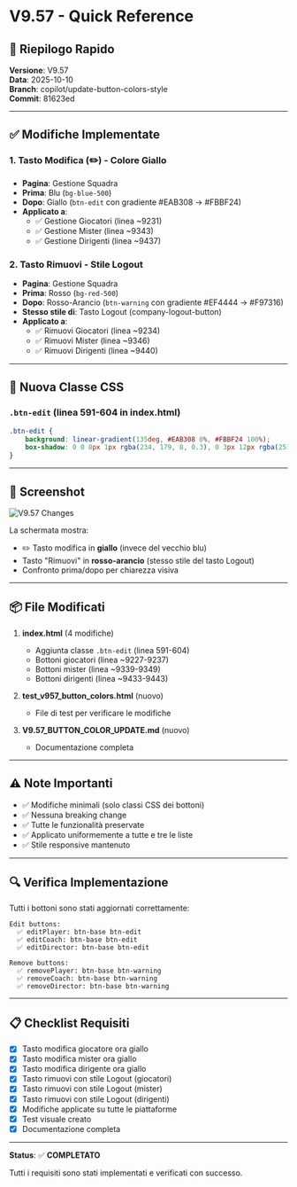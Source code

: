 # V9.57 - Quick Reference

## 📝 Riepilogo Rapido

**Versione**: V9.57  
**Data**: 2025-10-10  
**Branch**: copilot/update-button-colors-style  
**Commit**: 81623ed

---

## ✅ Modifiche Implementate

### 1. Tasto Modifica (✏️) - Colore Giallo
- **Pagina**: Gestione Squadra
- **Prima**: Blu (`bg-blue-500`)
- **Dopo**: Giallo (`btn-edit` con gradiente #EAB308 → #FBBF24)
- **Applicato a**: 
  - ✅ Gestione Giocatori (linea ~9231)
  - ✅ Gestione Mister (linea ~9343)
  - ✅ Gestione Dirigenti (linea ~9437)

### 2. Tasto Rimuovi - Stile Logout
- **Pagina**: Gestione Squadra
- **Prima**: Rosso (`bg-red-500`)
- **Dopo**: Rosso-Arancio (`btn-warning` con gradiente #EF4444 → #F97316)
- **Stesso stile di**: Tasto Logout (company-logout-button)
- **Applicato a**: 
  - ✅ Rimuovi Giocatori (linea ~9234)
  - ✅ Rimuovi Mister (linea ~9346)
  - ✅ Rimuovi Dirigenti (linea ~9440)

---

## 🎨 Nuova Classe CSS

### `.btn-edit` (linea 591-604 in index.html)
```css
.btn-edit {
    background: linear-gradient(135deg, #EAB308 0%, #FBBF24 100%);
    box-shadow: 0 0 8px 1px rgba(234, 179, 8, 0.3), 0 3px 12px rgba(251, 191, 36, 0.1);
}
```

---

## 📸 Screenshot

![V9.57 Changes](https://github.com/user-attachments/assets/c3e7c000-e007-40c2-80fa-6a84e14563e5)

La schermata mostra:
- ✏️ Tasto modifica in **giallo** (invece del vecchio blu)
- Tasto "Rimuovi" in **rosso-arancio** (stesso stile del tasto Logout)
- Confronto prima/dopo per chiarezza visiva

---

## 📦 File Modificati

1. **index.html** (4 modifiche)
   - Aggiunta classe `.btn-edit` (linea 591-604)
   - Bottoni giocatori (linea ~9227-9237)
   - Bottoni mister (linea ~9339-9349)
   - Bottoni dirigenti (linea ~9433-9443)

2. **test_v957_button_colors.html** (nuovo)
   - File di test per verificare le modifiche

3. **V9.57_BUTTON_COLOR_UPDATE.md** (nuovo)
   - Documentazione completa

---

## ⚠️ Note Importanti

- ✅ Modifiche minimali (solo classi CSS dei bottoni)
- ✅ Nessuna breaking change
- ✅ Tutte le funzionalità preservate
- ✅ Applicato uniformemente a tutte e tre le liste
- ✅ Stile responsive mantenuto

---

## 🔍 Verifica Implementazione

Tutti i bottoni sono stati aggiornati correttamente:

```
Edit buttons:
  ✅ editPlayer: btn-base btn-edit
  ✅ editCoach: btn-base btn-edit  
  ✅ editDirector: btn-base btn-edit

Remove buttons:
  ✅ removePlayer: btn-base btn-warning
  ✅ removeCoach: btn-base btn-warning
  ✅ removeDirector: btn-base btn-warning
```

---

## 📋 Checklist Requisiti

- [x] Tasto modifica giocatore ora giallo
- [x] Tasto modifica mister ora giallo
- [x] Tasto modifica dirigente ora giallo
- [x] Tasto rimuovi con stile Logout (giocatori)
- [x] Tasto rimuovi con stile Logout (mister)
- [x] Tasto rimuovi con stile Logout (dirigenti)
- [x] Modifiche applicate su tutte le piattaforme
- [x] Test visuale creato
- [x] Documentazione completa

---

**Status**: ✅ **COMPLETATO**

Tutti i requisiti sono stati implementati e verificati con successo.
